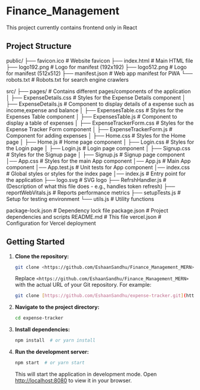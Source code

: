 # Finance_Management

This project currently contains frontend only in React

## Project Structure

public/
├── favicon.ico         # Website favicon
├── index.html         # Main HTML file
├── logo192.png        # Logo for manifest (192x192)
├── logo512.png        # Logo for manifest (512x512)
├── manifest.json      # Web app manifest for PWA
└── robots.txt         # Robots.txt for search engine crawlers

src/
├── pages/             # Contains different pages/components of the application
│   ├── ExpenseDetails.css        # Styles for the Expense Details component
│   ├── ExpenseDetails.js         # Component to display details of a expense such as income,expense and balance
│   ├── ExpensesTable.css         # Styles for the Expenses Table component
│   ├── ExpensesTable.js          # Component to display a table of expenses
│   ├── ExpenseTrackerForm.css    # Styles for the Expense Tracker Form component
│   ├── ExpenseTrackerForm.js     # Component for adding expenses
│   ├── Home.css                  # Styles for the Home page
│   ├── Home.js                   # Home page component
│   ├── Login.css                 # Styles for the Login page
│   ├── Login.js                  # Login page component
│   ├── Signup.css                # Styles for the Signup page
│   ├── Signup.js                 # Signup page component
│── App.css                   # Styles for the main App component
│── App.js                    # Main App component
│── App.test.js               # Unit tests for App component
│── index.css                 # Global styles or styles for the index page
│── index.js                  # Entry point for the application
├── logo.svg           # SVG logo
├── RefrshHandler.js   # (Description of what this file does - e.g., handles token refresh)
├── reportWebVitals.js # Reports performance metrics
├── setupTests.js      # Setup for testing environment
└── utils.js           # Utility functions

package-lock.json      # Dependency lock file
package.json           # Project dependencies and scripts
README.md              # This file
vercel.json           # Configuration for Vercel deployment

## Getting Started

1. **Clone the repository:**

   ```bash
   git clone <https://github.com/EshaanSandhu/Finance_Management_MERN>
   ```

   Replace `<https://github.com/EshaanSandhu/Finance_Management_MERN>` with the actual URL of your Git repository. For example:

   ```bash
   git clone [https://github.com/EshaanSandhu/expense-tracker.git](https://github.com/EshaanSandhu/expense-tracker.git)
   ```

2. **Navigate to the project directory:**

   ```bash
   cd expense-tracker
   ```

3. **Install dependencies:**

   ```bash
   npm install  # or yarn install
   ```

4. **Run the development server:**

   ```bash
   npm start  # or yarn start
   ```

   This will start the application in development mode. Open [http://localhost:8080](http://localhost:8080) to view it in your browser.
